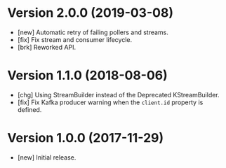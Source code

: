 # Version 2.0.0 (2019-03-08)

* [new] Automatic retry of failing pollers and streams.
* [fix] Fix stream and consumer lifecycle.
* [brk] Reworked API.

# Version 1.1.0 (2018-08-06)

* [chg] Using StreamBuilder instead of the Deprecated KStreamBuilder.
* [fix] Fix Kafka producer warning when the `client.id` property is defined.

# Version 1.0.0 (2017-11-29)

* [new] Initial release.
